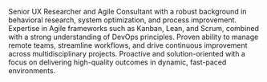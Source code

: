 Senior UX Researcher and Agile Consultant with a robust background in behavioral research, system optimization, and process improvement. Expertise in Agile frameworks such as Kanban, Lean, and Scrum, combined with a strong understanding of DevOps principles. Proven ability to manage remote teams, streamline workflows, and drive continuous improvement across multidisciplinary projects. Proactive and solution-oriented with a focus on delivering high-quality outcomes in dynamic, fast-paced environments.

<!---
rociosantar/rociosantar is a ✨ special ✨ repository because its `README.md` (this file) appears on your GitHub profile.
You can click the Preview link to take a look at your changes.
--->
